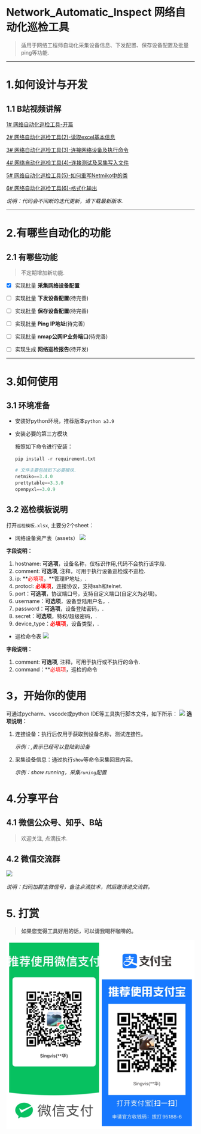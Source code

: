 # Network_Automatic_Inspect 网络自动化巡检工具
> 适用于网络工程师自动化采集设备信息、下发配置、保存设备配置及批量ping等功能.

---

# 1.如何设计与开发
## 1.1 B站视频讲解

[1# 网络自动化巡检工具-开篇](https://www.bilibili.com/video/BV1GY411g7e6/)

[2# 网络自动化巡检工具(2)-读取excel基本信息](https://www.bilibili.com/video/BV1G94y1m7XL/)

[3# 网络自动化巡检工具(3)-连接网络设备及执行命令](https://www.bilibili.com/video/BV1V94y1m7wX/)

[4# 网络自动化巡检工具(4)-连接测试及采集写入文件](https://www.bilibili.com/video/BV1VS4y1i7ru/)

[5# 网络自动化巡检工具(5)-如何重写Netmiko中的类](https://www.bilibili.com/video/BV11W4y1k7QW/)

[6# 网络自动化巡检工具(6)-格式化输出](https://www.bilibili.com/video/BV1s94y1R7KE/)

_说明：代码会不间断的迭代更新，请下载最新版本._

---

# 2.有哪些自动化的功能

## 2.1 有哪些功能
> 不定期增加新功能.

 - [x] 实现批量 **采集网络设备配置** 

 - [ ] 实现批量 **下发设备配置**(待完善)

 - [ ] 实现批量 **保存设备配置**(待完善)
 
 - [ ] 实现批量 **Ping IP地址**(待完善)

 - [ ] 实现批量 **nmap公网IP业务端口**(待完善)

 - [ ] 实现生成 **网络巡检报告**(待开发)


---

# 3.如何使用
## 3.1 环境准备
- 安装好python环境，推荐版本`python ≥3.9`
- 安装必要的第三方模块

    按照如下命令进行安装：
    
    `pip install -r requirement.txt`
    ```python
    # 文件主要包括如下必要模块.
    netmiko==3.4.0
    prettytable==3.3.0
    openpyxl==3.0.9
    ```

## 3.2 巡检模板说明
打开`巡检模板.xlsx`, 主要分2个sheet：
- 网络设备资产表（assets） 
![](image/asset.png)

**字段说明：**
1. hostname: **可选项**，设备名称，仅标识作用,代码不会执行该字段.
2. comment:  **可选项**, 注释，可用于执行设备巡检或不巡检.
3. ip: **<font color='red'>必填项</font>，**管理IP地址，.
4. protocl: **<font color='red'>必填项</font>**，连接协议，支持ssh和telnet.
5. port：**可选项**，协议端口号，支持自定义端口(自定义为必填)。
6. username：**可选项**，设备登陆用户名，.
7. password：**可选项**，设备登陆密码，.
8. secret：**可选项**，特权/超级密码，.
9. device_type：**<font color='red'>必填项</font>**，设备类型，.


- 巡检命令表
![](image/cmd.png)

**字段说明：**
1. comment:  **可选项**, 注释，可用于执行或不执行的命令.
2. command：**<font color='red'>必填项</font>，巡检的命令


# 3，开始你的使用
可通过pycharm、vscode或python IDE等工具执行脚本文件，如下所示：
![](image/run_script_choices.png)
**选项说明：**
1. 连接设备：执行后仅用于获取到设备名称，测试连接性。

   _示例：<cisco-router-01>,表示已经可以登陆到设备_
2. 采集设备信息：通过执行`show`等命令采集回显内容。

   _示例：show running，采集`runing`配置_

# 4.分享平台
## 4.1 微信公众号、知乎、B站
> 欢迎关注, 点滴技术.

## 4.2 微信交流群
![](image/点滴技术-交流群.jpg)

_说明：扫码加群主微信号，备注点滴技术，然后邀请进交流群。_


# 5. 打赏
> **如果您觉得工具好用的话，可以请我喝杯咖啡的。**
> 
![](image/tip.png)